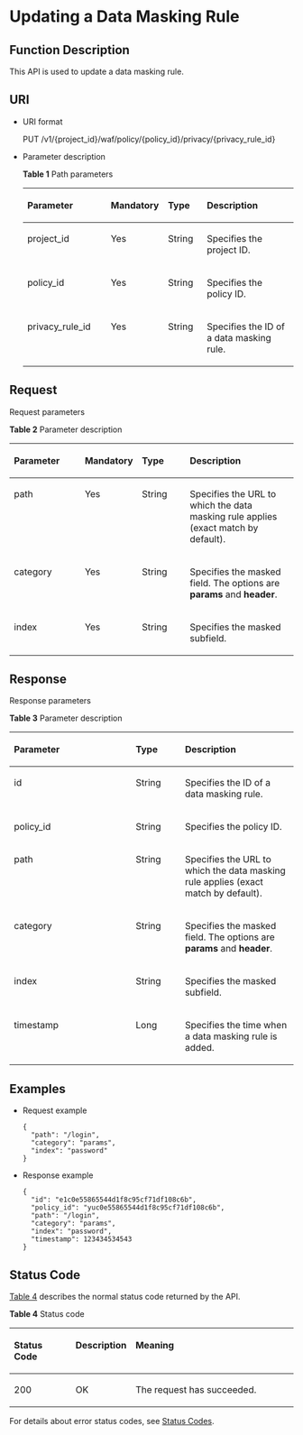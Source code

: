 # Updating a Data Masking Rule<a name="EN-US_TOPIC_0193631156"></a>

## Function Description<a name="section10612703"></a>

This API is used to update a data masking rule.

## URI<a name="section28405467"></a>

-   URI format

    PUT  /v1/\{project\_id\}/waf/policy/\{policy\_id\}/privacy/\{privacy\_rule\_id\}

-   Parameter description

    **Table  1**  Path parameters

    <a name="table37956514"></a>
    <table><thead align="left"><tr id="row55465642"><th class="cellrowborder" valign="top" width="30.930000000000003%" id="mcps1.2.5.1.1"><p id="p63532017"><a name="p63532017"></a><a name="p63532017"></a><strong id="b5946135333816"><a name="b5946135333816"></a><a name="b5946135333816"></a>Parameter</strong></p>
    </th>
    <th class="cellrowborder" valign="top" width="20.62%" id="mcps1.2.5.1.2"><p id="p45819744"><a name="p45819744"></a><a name="p45819744"></a><strong id="b12608756193818"><a name="b12608756193818"></a><a name="b12608756193818"></a>Mandatory</strong></p>
    </th>
    <th class="cellrowborder" valign="top" width="14.430000000000001%" id="mcps1.2.5.1.3"><p id="p20411808"><a name="p20411808"></a><a name="p20411808"></a><strong id="b0668205873812"><a name="b0668205873812"></a><a name="b0668205873812"></a>Type</strong></p>
    </th>
    <th class="cellrowborder" valign="top" width="34.02%" id="mcps1.2.5.1.4"><p id="p42743769"><a name="p42743769"></a><a name="p42743769"></a><strong id="b31453083911"><a name="b31453083911"></a><a name="b31453083911"></a>Description</strong></p>
    </th>
    </tr>
    </thead>
    <tbody><tr id="row39693234"><td class="cellrowborder" valign="top" width="30.930000000000003%" headers="mcps1.2.5.1.1 "><p id="p61035347"><a name="p61035347"></a><a name="p61035347"></a>project_id</p>
    </td>
    <td class="cellrowborder" valign="top" width="20.62%" headers="mcps1.2.5.1.2 "><p id="p44916069"><a name="p44916069"></a><a name="p44916069"></a>Yes</p>
    </td>
    <td class="cellrowborder" valign="top" width="14.430000000000001%" headers="mcps1.2.5.1.3 "><p id="p14322959"><a name="p14322959"></a><a name="p14322959"></a>String</p>
    </td>
    <td class="cellrowborder" valign="top" width="34.02%" headers="mcps1.2.5.1.4 "><p id="p19309050"><a name="p19309050"></a><a name="p19309050"></a>Specifies the project ID.</p>
    </td>
    </tr>
    <tr id="row39563727"><td class="cellrowborder" valign="top" width="30.930000000000003%" headers="mcps1.2.5.1.1 "><p id="p50545342"><a name="p50545342"></a><a name="p50545342"></a>policy_id</p>
    </td>
    <td class="cellrowborder" valign="top" width="20.62%" headers="mcps1.2.5.1.2 "><p id="p532033"><a name="p532033"></a><a name="p532033"></a>Yes</p>
    </td>
    <td class="cellrowborder" valign="top" width="14.430000000000001%" headers="mcps1.2.5.1.3 "><p id="p43094721"><a name="p43094721"></a><a name="p43094721"></a>String</p>
    </td>
    <td class="cellrowborder" valign="top" width="34.02%" headers="mcps1.2.5.1.4 "><p id="p1011493"><a name="p1011493"></a><a name="p1011493"></a>Specifies the policy ID.</p>
    </td>
    </tr>
    <tr id="row9103440"><td class="cellrowborder" valign="top" width="30.930000000000003%" headers="mcps1.2.5.1.1 "><p id="p66290054"><a name="p66290054"></a><a name="p66290054"></a>privacy_rule_id</p>
    </td>
    <td class="cellrowborder" valign="top" width="20.62%" headers="mcps1.2.5.1.2 "><p id="p785300"><a name="p785300"></a><a name="p785300"></a>Yes</p>
    </td>
    <td class="cellrowborder" valign="top" width="14.430000000000001%" headers="mcps1.2.5.1.3 "><p id="p63609379"><a name="p63609379"></a><a name="p63609379"></a>String</p>
    </td>
    <td class="cellrowborder" valign="top" width="34.02%" headers="mcps1.2.5.1.4 "><p id="p52086107"><a name="p52086107"></a><a name="p52086107"></a>Specifies the ID of a data masking rule.</p>
    </td>
    </tr>
    </tbody>
    </table>


## Request<a name="section54322616"></a>

Request parameters

**Table  2**  Parameter description

<a name="table18614499"></a>
<table><thead align="left"><tr id="row50029062"><th class="cellrowborder" valign="top" width="25.507449255074494%" id="mcps1.2.5.1.1"><p id="p25822220"><a name="p25822220"></a><a name="p25822220"></a><strong id="b15545152714390"><a name="b15545152714390"></a><a name="b15545152714390"></a>Parameter</strong></p>
</th>
<th class="cellrowborder" valign="top" width="17.348265173482652%" id="mcps1.2.5.1.2"><p id="p11225046"><a name="p11225046"></a><a name="p11225046"></a><strong id="b1588832571516"><a name="b1588832571516"></a><a name="b1588832571516"></a>Mandatory</strong></p>
</th>
<th class="cellrowborder" valign="top" width="17.348265173482652%" id="mcps1.2.5.1.3"><p id="p36813516"><a name="p36813516"></a><a name="p36813516"></a><strong id="b4719192712158"><a name="b4719192712158"></a><a name="b4719192712158"></a>Type</strong></p>
</th>
<th class="cellrowborder" valign="top" width="39.796020397960206%" id="mcps1.2.5.1.4"><p id="p29104856"><a name="p29104856"></a><a name="p29104856"></a><strong id="b154353301150"><a name="b154353301150"></a><a name="b154353301150"></a>Description</strong></p>
</th>
</tr>
</thead>
<tbody><tr id="row8683103"><td class="cellrowborder" valign="top" width="25.507449255074494%" headers="mcps1.2.5.1.1 "><p id="p32242763"><a name="p32242763"></a><a name="p32242763"></a>path</p>
</td>
<td class="cellrowborder" valign="top" width="17.348265173482652%" headers="mcps1.2.5.1.2 "><p id="p61527044"><a name="p61527044"></a><a name="p61527044"></a>Yes</p>
</td>
<td class="cellrowborder" valign="top" width="17.348265173482652%" headers="mcps1.2.5.1.3 "><p id="p17634673"><a name="p17634673"></a><a name="p17634673"></a>String</p>
</td>
<td class="cellrowborder" valign="top" width="39.796020397960206%" headers="mcps1.2.5.1.4 "><p id="p19122427"><a name="p19122427"></a><a name="p19122427"></a>Specifies the URL to which the data masking rule applies (exact match by default).</p>
</td>
</tr>
<tr id="row37884118"><td class="cellrowborder" valign="top" width="25.507449255074494%" headers="mcps1.2.5.1.1 "><p id="p48714709"><a name="p48714709"></a><a name="p48714709"></a>category</p>
</td>
<td class="cellrowborder" valign="top" width="17.348265173482652%" headers="mcps1.2.5.1.2 "><p id="p53577381"><a name="p53577381"></a><a name="p53577381"></a>Yes</p>
</td>
<td class="cellrowborder" valign="top" width="17.348265173482652%" headers="mcps1.2.5.1.3 "><p id="p44800622"><a name="p44800622"></a><a name="p44800622"></a>String</p>
</td>
<td class="cellrowborder" valign="top" width="39.796020397960206%" headers="mcps1.2.5.1.4 "><p id="p4971735"><a name="p4971735"></a><a name="p4971735"></a>Specifies the masked field. The options are <strong id="b68951722143310"><a name="b68951722143310"></a><a name="b68951722143310"></a>params</strong> and <strong id="b1895152253316"><a name="b1895152253316"></a><a name="b1895152253316"></a>header</strong>.</p>
</td>
</tr>
<tr id="row44745615"><td class="cellrowborder" valign="top" width="25.507449255074494%" headers="mcps1.2.5.1.1 "><p id="p516171"><a name="p516171"></a><a name="p516171"></a>index</p>
</td>
<td class="cellrowborder" valign="top" width="17.348265173482652%" headers="mcps1.2.5.1.2 "><p id="p41809916"><a name="p41809916"></a><a name="p41809916"></a>Yes</p>
</td>
<td class="cellrowborder" valign="top" width="17.348265173482652%" headers="mcps1.2.5.1.3 "><p id="p31160074"><a name="p31160074"></a><a name="p31160074"></a>String</p>
</td>
<td class="cellrowborder" valign="top" width="39.796020397960206%" headers="mcps1.2.5.1.4 "><p id="p40938076"><a name="p40938076"></a><a name="p40938076"></a>Specifies the masked subfield.</p>
</td>
</tr>
</tbody>
</table>

## Response<a name="section19141504"></a>

Response parameters

**Table  3**  Parameter description

<a name="table47930937"></a>
<table><thead align="left"><tr id="row21156649"><th class="cellrowborder" valign="top" width="42.85571442855714%" id="mcps1.2.4.1.1"><p id="p35967037"><a name="p35967037"></a><a name="p35967037"></a><strong id="b812014281161"><a name="b812014281161"></a><a name="b812014281161"></a>Parameter</strong></p>
</th>
<th class="cellrowborder" valign="top" width="17.348265173482652%" id="mcps1.2.4.1.2"><p id="p27648885"><a name="p27648885"></a><a name="p27648885"></a><strong id="b143131830131615"><a name="b143131830131615"></a><a name="b143131830131615"></a>Type</strong></p>
</th>
<th class="cellrowborder" valign="top" width="39.796020397960206%" id="mcps1.2.4.1.3"><p id="p24967226"><a name="p24967226"></a><a name="p24967226"></a><strong id="b199413241614"><a name="b199413241614"></a><a name="b199413241614"></a>Description</strong></p>
</th>
</tr>
</thead>
<tbody><tr id="row23378444"><td class="cellrowborder" valign="top" width="42.85571442855714%" headers="mcps1.2.4.1.1 "><p id="p14605839"><a name="p14605839"></a><a name="p14605839"></a>id</p>
</td>
<td class="cellrowborder" valign="top" width="17.348265173482652%" headers="mcps1.2.4.1.2 "><p id="p42222290"><a name="p42222290"></a><a name="p42222290"></a>String</p>
</td>
<td class="cellrowborder" valign="top" width="39.796020397960206%" headers="mcps1.2.4.1.3 "><p id="p64562301"><a name="p64562301"></a><a name="p64562301"></a>Specifies the ID of a data masking rule.</p>
</td>
</tr>
<tr id="row44189801"><td class="cellrowborder" valign="top" width="42.85571442855714%" headers="mcps1.2.4.1.1 "><p id="p22604165"><a name="p22604165"></a><a name="p22604165"></a>policy_id</p>
</td>
<td class="cellrowborder" valign="top" width="17.348265173482652%" headers="mcps1.2.4.1.2 "><p id="p18998044"><a name="p18998044"></a><a name="p18998044"></a>String</p>
</td>
<td class="cellrowborder" valign="top" width="39.796020397960206%" headers="mcps1.2.4.1.3 "><p id="p62446616"><a name="p62446616"></a><a name="p62446616"></a>Specifies the policy ID.</p>
</td>
</tr>
<tr id="row25148640"><td class="cellrowborder" valign="top" width="42.85571442855714%" headers="mcps1.2.4.1.1 "><p id="p23773934"><a name="p23773934"></a><a name="p23773934"></a>path</p>
</td>
<td class="cellrowborder" valign="top" width="17.348265173482652%" headers="mcps1.2.4.1.2 "><p id="p46640468"><a name="p46640468"></a><a name="p46640468"></a>String</p>
</td>
<td class="cellrowborder" valign="top" width="39.796020397960206%" headers="mcps1.2.4.1.3 "><p id="p19781563"><a name="p19781563"></a><a name="p19781563"></a>Specifies the URL to which the data masking rule applies (exact match by default).</p>
</td>
</tr>
<tr id="row43816342"><td class="cellrowborder" valign="top" width="42.85571442855714%" headers="mcps1.2.4.1.1 "><p id="p59462817"><a name="p59462817"></a><a name="p59462817"></a>category</p>
</td>
<td class="cellrowborder" valign="top" width="17.348265173482652%" headers="mcps1.2.4.1.2 "><p id="p51758848"><a name="p51758848"></a><a name="p51758848"></a>String</p>
</td>
<td class="cellrowborder" valign="top" width="39.796020397960206%" headers="mcps1.2.4.1.3 "><p id="p31717148"><a name="p31717148"></a><a name="p31717148"></a>Specifies the masked field. The options are <strong id="b1423102983312"><a name="b1423102983312"></a><a name="b1423102983312"></a>params</strong> and <strong id="b1923192916332"><a name="b1923192916332"></a><a name="b1923192916332"></a>header</strong>.</p>
</td>
</tr>
<tr id="row17018876"><td class="cellrowborder" valign="top" width="42.85571442855714%" headers="mcps1.2.4.1.1 "><p id="p36351677"><a name="p36351677"></a><a name="p36351677"></a>index</p>
</td>
<td class="cellrowborder" valign="top" width="17.348265173482652%" headers="mcps1.2.4.1.2 "><p id="p58804719"><a name="p58804719"></a><a name="p58804719"></a>String</p>
</td>
<td class="cellrowborder" valign="top" width="39.796020397960206%" headers="mcps1.2.4.1.3 "><p id="p65561785"><a name="p65561785"></a><a name="p65561785"></a>Specifies the masked subfield.</p>
</td>
</tr>
<tr id="row53185159"><td class="cellrowborder" valign="top" width="42.85571442855714%" headers="mcps1.2.4.1.1 "><p id="p13030633"><a name="p13030633"></a><a name="p13030633"></a>timestamp</p>
</td>
<td class="cellrowborder" valign="top" width="17.348265173482652%" headers="mcps1.2.4.1.2 "><p id="p48848376"><a name="p48848376"></a><a name="p48848376"></a>Long</p>
</td>
<td class="cellrowborder" valign="top" width="39.796020397960206%" headers="mcps1.2.4.1.3 "><p id="p14882165719150"><a name="p14882165719150"></a><a name="p14882165719150"></a>Specifies the time when a data masking rule is added.</p>
</td>
</tr>
</tbody>
</table>

## Examples<a name="section117113318216"></a>

-   Request example

    ```
    {
      "path": "/login",
      "category": "params",
      "index": "password"
    }
    ```


-   Response example

    ```
    {
      "id": "e1c0e55865544d1f8c95cf71df108c6b",
      "policy_id": "yuc0e55865544d1f8c95cf71df108c6b",
      "path": "/login",
      "category": "params",
      "index": "password",
      "timestamp": 123434534543
    }
    ```


## Status Code<a name="section38055810"></a>

[Table 4](#en-us_topic_0193631139_t82c3440f3efb42a38b9d4dc4011a33d0)  describes the normal status code returned by the API.

**Table  4**  Status code

<a name="en-us_topic_0193631139_t82c3440f3efb42a38b9d4dc4011a33d0"></a>
<table><thead align="left"><tr id="en-us_topic_0193631139_r3d6e2f205c444705bdbb9daaac74e575"><th class="cellrowborder" valign="top" width="22%" id="mcps1.2.4.1.1"><p id="en-us_topic_0193631139_af3c4073076f24eca88d94e3fa1effdc6"><a name="en-us_topic_0193631139_af3c4073076f24eca88d94e3fa1effdc6"></a><a name="en-us_topic_0193631139_af3c4073076f24eca88d94e3fa1effdc6"></a>Status Code</p>
</th>
<th class="cellrowborder" valign="top" width="19.41%" id="mcps1.2.4.1.2"><p id="en-us_topic_0193631139_en-us_topic_0144911667_p4531342288"><a name="en-us_topic_0193631139_en-us_topic_0144911667_p4531342288"></a><a name="en-us_topic_0193631139_en-us_topic_0144911667_p4531342288"></a>Description</p>
</th>
<th class="cellrowborder" valign="top" width="58.589999999999996%" id="mcps1.2.4.1.3"><p id="en-us_topic_0193631139_ada185614bba24140995b8123b3e9faa8"><a name="en-us_topic_0193631139_ada185614bba24140995b8123b3e9faa8"></a><a name="en-us_topic_0193631139_ada185614bba24140995b8123b3e9faa8"></a>Meaning</p>
</th>
</tr>
</thead>
<tbody><tr id="en-us_topic_0193631139_rc7b2adc390904a1ba79e303017797786"><td class="cellrowborder" valign="top" width="22%" headers="mcps1.2.4.1.1 "><p id="en-us_topic_0193631139_a93f3895d44bb4226934cc626ac50e37b"><a name="en-us_topic_0193631139_a93f3895d44bb4226934cc626ac50e37b"></a><a name="en-us_topic_0193631139_a93f3895d44bb4226934cc626ac50e37b"></a>200</p>
</td>
<td class="cellrowborder" valign="top" width="19.41%" headers="mcps1.2.4.1.2 "><p id="en-us_topic_0193631139_en-us_topic_0144911667_p7538425819"><a name="en-us_topic_0193631139_en-us_topic_0144911667_p7538425819"></a><a name="en-us_topic_0193631139_en-us_topic_0144911667_p7538425819"></a>OK</p>
</td>
<td class="cellrowborder" valign="top" width="58.589999999999996%" headers="mcps1.2.4.1.3 "><p id="en-us_topic_0193631139_en-us_topic_0144911667_p369874114414"><a name="en-us_topic_0193631139_en-us_topic_0144911667_p369874114414"></a><a name="en-us_topic_0193631139_en-us_topic_0144911667_p369874114414"></a>The request has succeeded.</p>
</td>
</tr>
</tbody>
</table>

For details about error status codes, see  [Status Codes](status-codes.md).


